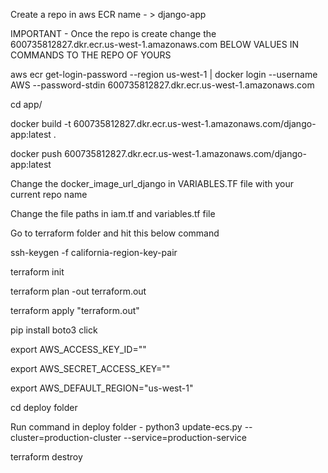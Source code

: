 Create a repo in aws ECR name - > django-app

IMPORTANT - Once the repo is create change the 600735812827.dkr.ecr.us-west-1.amazonaws.com BELOW VALUES IN COMMANDS TO THE REPO OF YOURS


aws ecr get-login-password --region us-west-1 | docker login --username AWS --password-stdin 600735812827.dkr.ecr.us-west-1.amazonaws.com


cd app/


docker build -t 600735812827.dkr.ecr.us-west-1.amazonaws.com/django-app:latest . 


docker push 600735812827.dkr.ecr.us-west-1.amazonaws.com/django-app:latest

Change the docker_image_url_django in VARIABLES.TF file with your current repo name 


Change the file paths in iam.tf and variables.tf file

Go to terraform folder and hit this below command 

ssh-keygen -f california-region-key-pair


terraform init 


terraform plan -out terraform.out


terraform apply "terraform.out"






pip install boto3 click


export AWS_ACCESS_KEY_ID="" 


export AWS_SECRET_ACCESS_KEY="" 


export AWS_DEFAULT_REGION="us-west-1" 


cd deploy folder 

Run command in deploy folder - python3 update-ecs.py --cluster=production-cluster --service=production-service


terraform destroy

